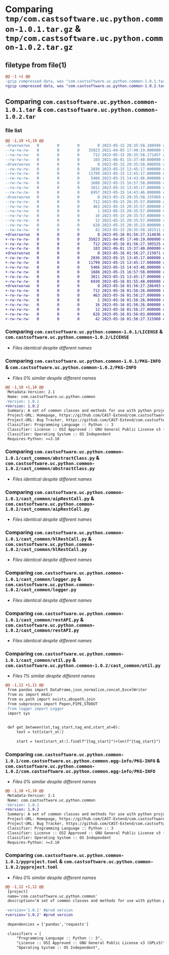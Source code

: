 # Comparing `tmp/com.castsoftware.uc.python.common-1.0.1.tar.gz` & `tmp/com.castsoftware.uc.python.common-1.0.2.tar.gz`

## filetype from file(1)

```diff
@@ -1 +1 @@
-gzip compressed data, was "com.castsoftware.uc.python.common-1.0.1.tar", last modified: Mon May 15 20:35:58 2023, max compression
+gzip compressed data, was "com.castsoftware.uc.python.common-1.0.2.tar", last modified: Tue May 16 01:56:27 2023, max compression
```

## Comparing `com.castsoftware.uc.python.common-1.0.1.tar` & `com.castsoftware.uc.python.common-1.0.2.tar`

### file list

```diff
@@ -1,19 +1,19 @@
-drwxrwxrwx   0        0        0        0 2023-05-15 20:35:58.180499 com.castsoftware.uc.python.common-1.0.1/
--rw-rw-rw-   0        0        0    35823 2021-04-05 17:40:19.000000 com.castsoftware.uc.python.common-1.0.1/LICENSE
--rw-rw-rw-   0        0        0      712 2023-05-15 20:35:58.171457 com.castsoftware.uc.python.common-1.0.1/PKG-INFO
--rw-rw-rw-   0        0        0      103 2021-06-01 15:37:40.000000 com.castsoftware.uc.python.common-1.0.1/README.md
-drwxrwxrwx   0        0        0        0 2023-05-15 20:35:58.086056 com.castsoftware.uc.python.common-1.0.1/cast_common/
--rw-rw-rw-   0        0        0     2036 2023-05-15 13:45:17.000000 com.castsoftware.uc.python.common-1.0.1/cast_common/abstractClass.py
--rw-rw-rw-   0        0        0    11799 2023-05-15 13:45:17.000000 com.castsoftware.uc.python.common-1.0.1/cast_common/aipRestCall.py
--rw-rw-rw-   0        0        0     5466 2023-05-15 14:43:46.000000 com.castsoftware.uc.python.common-1.0.1/cast_common/hlRestCall.py
--rw-rw-rw-   0        0        0     1688 2023-05-15 16:57:58.000000 com.castsoftware.uc.python.common-1.0.1/cast_common/logger.py
--rw-rw-rw-   0        0        0     3811 2023-05-15 13:45:17.000000 com.castsoftware.uc.python.common-1.0.1/cast_common/restAPI.py
--rw-rw-rw-   0        0        0     6957 2023-05-15 14:43:46.000000 com.castsoftware.uc.python.common-1.0.1/cast_common/util.py
-drwxrwxrwx   0        0        0        0 2023-05-15 20:35:58.155969 com.castsoftware.uc.python.common-1.0.1/com.castsoftware.uc.python.common.egg-info/
--rw-rw-rw-   0        0        0      712 2023-05-15 20:35:57.000000 com.castsoftware.uc.python.common-1.0.1/com.castsoftware.uc.python.common.egg-info/PKG-INFO
--rw-rw-rw-   0        0        0      463 2023-05-15 20:35:57.000000 com.castsoftware.uc.python.common-1.0.1/com.castsoftware.uc.python.common.egg-info/SOURCES.txt
--rw-rw-rw-   0        0        0        1 2023-05-15 20:35:57.000000 com.castsoftware.uc.python.common-1.0.1/com.castsoftware.uc.python.common.egg-info/dependency_links.txt
--rw-rw-rw-   0        0        0       16 2023-05-15 20:35:57.000000 com.castsoftware.uc.python.common-1.0.1/com.castsoftware.uc.python.common.egg-info/requires.txt
--rw-rw-rw-   0        0        0       12 2023-05-15 20:35:57.000000 com.castsoftware.uc.python.common-1.0.1/com.castsoftware.uc.python.common.egg-info/top_level.txt
--rw-rw-rw-   0        0        0      628 2023-05-15 20:35:23.000000 com.castsoftware.uc.python.common-1.0.1/pyproject.toml
--rw-rw-rw-   0        0        0       42 2023-05-15 20:35:58.181511 com.castsoftware.uc.python.common-1.0.1/setup.cfg
+drwxrwxrwx   0        0        0        0 2023-05-16 01:56:27.314836 com.castsoftware.uc.python.common-1.0.2/
+-rw-rw-rw-   0        0        0    35823 2021-04-05 17:40:19.000000 com.castsoftware.uc.python.common-1.0.2/LICENSE
+-rw-rw-rw-   0        0        0      712 2023-05-16 01:56:27.305525 com.castsoftware.uc.python.common-1.0.2/PKG-INFO
+-rw-rw-rw-   0        0        0      103 2021-06-01 15:37:40.000000 com.castsoftware.uc.python.common-1.0.2/README.md
+drwxrwxrwx   0        0        0        0 2023-05-16 01:56:27.215071 com.castsoftware.uc.python.common-1.0.2/cast_common/
+-rw-rw-rw-   0        0        0     2036 2023-05-15 13:45:17.000000 com.castsoftware.uc.python.common-1.0.2/cast_common/abstractClass.py
+-rw-rw-rw-   0        0        0    11799 2023-05-15 13:45:17.000000 com.castsoftware.uc.python.common-1.0.2/cast_common/aipRestCall.py
+-rw-rw-rw-   0        0        0     5466 2023-05-15 14:43:46.000000 com.castsoftware.uc.python.common-1.0.2/cast_common/hlRestCall.py
+-rw-rw-rw-   0        0        0     1688 2023-05-15 16:57:58.000000 com.castsoftware.uc.python.common-1.0.2/cast_common/logger.py
+-rw-rw-rw-   0        0        0     3811 2023-05-15 13:45:17.000000 com.castsoftware.uc.python.common-1.0.2/cast_common/restAPI.py
+-rw-rw-rw-   0        0        0     6930 2023-05-16 01:55:48.000000 com.castsoftware.uc.python.common-1.0.2/cast_common/util.py
+drwxrwxrwx   0        0        0        0 2023-05-16 01:56:27.286493 com.castsoftware.uc.python.common-1.0.2/com.castsoftware.uc.python.common.egg-info/
+-rw-rw-rw-   0        0        0      712 2023-05-16 01:56:26.000000 com.castsoftware.uc.python.common-1.0.2/com.castsoftware.uc.python.common.egg-info/PKG-INFO
+-rw-rw-rw-   0        0        0      463 2023-05-16 01:56:27.000000 com.castsoftware.uc.python.common-1.0.2/com.castsoftware.uc.python.common.egg-info/SOURCES.txt
+-rw-rw-rw-   0        0        0        1 2023-05-16 01:56:26.000000 com.castsoftware.uc.python.common-1.0.2/com.castsoftware.uc.python.common.egg-info/dependency_links.txt
+-rw-rw-rw-   0        0        0       16 2023-05-16 01:56:26.000000 com.castsoftware.uc.python.common-1.0.2/com.castsoftware.uc.python.common.egg-info/requires.txt
+-rw-rw-rw-   0        0        0       12 2023-05-16 01:56:27.000000 com.castsoftware.uc.python.common-1.0.2/com.castsoftware.uc.python.common.egg-info/top_level.txt
+-rw-rw-rw-   0        0        0      628 2023-05-16 01:56:03.000000 com.castsoftware.uc.python.common-1.0.2/pyproject.toml
+-rw-rw-rw-   0        0        0       42 2023-05-16 01:56:27.315960 com.castsoftware.uc.python.common-1.0.2/setup.cfg
```

### Comparing `com.castsoftware.uc.python.common-1.0.1/LICENSE` & `com.castsoftware.uc.python.common-1.0.2/LICENSE`

 * *Files identical despite different names*

### Comparing `com.castsoftware.uc.python.common-1.0.1/PKG-INFO` & `com.castsoftware.uc.python.common-1.0.2/PKG-INFO`

 * *Files 0% similar despite different names*

```diff
@@ -1,10 +1,10 @@
 Metadata-Version: 2.1
 Name: com.castsoftware.uc.python.common
-Version: 1.0.1
+Version: 1.0.2
 Summary: A set of common classes and methods for use with python projects
 Project-URL: Homepage, https://github.com/CAST-Extend/com.castsoftware.uc.python.common
 Project-URL: Bug Tracker, https://github.com/CAST-Extend/com.castsoftware.uc.python.common/issues
 Classifier: Programming Language :: Python :: 3
 Classifier: License :: OSI Approved :: GNU General Public License v3 (GPLv3)
 Classifier: Operating System :: OS Independent
 Requires-Python: >=3.10
```

### Comparing `com.castsoftware.uc.python.common-1.0.1/cast_common/abstractClass.py` & `com.castsoftware.uc.python.common-1.0.2/cast_common/abstractClass.py`

 * *Files identical despite different names*

### Comparing `com.castsoftware.uc.python.common-1.0.1/cast_common/aipRestCall.py` & `com.castsoftware.uc.python.common-1.0.2/cast_common/aipRestCall.py`

 * *Files identical despite different names*

### Comparing `com.castsoftware.uc.python.common-1.0.1/cast_common/hlRestCall.py` & `com.castsoftware.uc.python.common-1.0.2/cast_common/hlRestCall.py`

 * *Files identical despite different names*

### Comparing `com.castsoftware.uc.python.common-1.0.1/cast_common/logger.py` & `com.castsoftware.uc.python.common-1.0.2/cast_common/logger.py`

 * *Files identical despite different names*

### Comparing `com.castsoftware.uc.python.common-1.0.1/cast_common/restAPI.py` & `com.castsoftware.uc.python.common-1.0.2/cast_common/restAPI.py`

 * *Files identical despite different names*

### Comparing `com.castsoftware.uc.python.common-1.0.1/cast_common/util.py` & `com.castsoftware.uc.python.common-1.0.2/cast_common/util.py`

 * *Files 1% similar despite different names*

```diff
@@ -1,12 +1,11 @@
 from pandas import DataFrame,json_normalize,concat,ExcelWriter
 from os import mkdir
 from os.path import exists,abspath,join
 from subprocess import Popen,PIPE,STDOUT
-from logger import Logger
 import sys
 
 
 def get_between(txt,tag_start,tag_end,start_at=0):
     text = txt[start_at:]
     
     start = text[start_at:].find(f"{tag_start}")+len(f"{tag_start}")
```

### Comparing `com.castsoftware.uc.python.common-1.0.1/com.castsoftware.uc.python.common.egg-info/PKG-INFO` & `com.castsoftware.uc.python.common-1.0.2/com.castsoftware.uc.python.common.egg-info/PKG-INFO`

 * *Files 0% similar despite different names*

```diff
@@ -1,10 +1,10 @@
 Metadata-Version: 2.1
 Name: com.castsoftware.uc.python.common
-Version: 1.0.1
+Version: 1.0.2
 Summary: A set of common classes and methods for use with python projects
 Project-URL: Homepage, https://github.com/CAST-Extend/com.castsoftware.uc.python.common
 Project-URL: Bug Tracker, https://github.com/CAST-Extend/com.castsoftware.uc.python.common/issues
 Classifier: Programming Language :: Python :: 3
 Classifier: License :: OSI Approved :: GNU General Public License v3 (GPLv3)
 Classifier: Operating System :: OS Independent
 Requires-Python: >=3.10
```

### Comparing `com.castsoftware.uc.python.common-1.0.1/pyproject.toml` & `com.castsoftware.uc.python.common-1.0.2/pyproject.toml`

 * *Files 0% similar despite different names*

```diff
@@ -1,12 +1,12 @@
 [project]
 name='com.castsoftware.uc.python.common'
 description="A set of common classes and methods for use with python projects"
 
-version='1.0.1' #prod version
+version='1.0.2' #prod version
 
 dependencies = ['pandas','requests']
 
 classifiers = [
     "Programming Language :: Python :: 3",
     "License :: OSI Approved :: GNU General Public License v3 (GPLv3)",
     "Operating System :: OS Independent",
```

